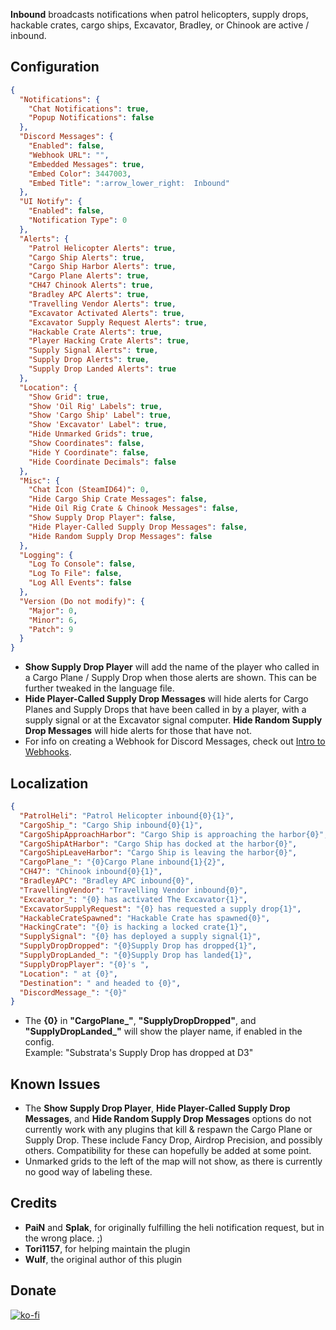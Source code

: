 **Inbound** broadcasts notifications when patrol helicopters, supply drops, hackable crates, cargo ships, Excavator, Bradley, or Chinook are active / inbound.

## Configuration

```json
{
  "Notifications": {
    "Chat Notifications": true,
    "Popup Notifications": false
  },
  "Discord Messages": {
    "Enabled": false,
    "Webhook URL": "",
    "Embedded Messages": true,
    "Embed Color": 3447003,
    "Embed Title": ":arrow_lower_right:  Inbound"
  },
  "UI Notify": {
    "Enabled": false,
    "Notification Type": 0
  },
  "Alerts": {
    "Patrol Helicopter Alerts": true,
    "Cargo Ship Alerts": true,
    "Cargo Ship Harbor Alerts": true,
    "Cargo Plane Alerts": true,
    "CH47 Chinook Alerts": true,
    "Bradley APC Alerts": true,
    "Travelling Vendor Alerts": true,
    "Excavator Activated Alerts": true,
    "Excavator Supply Request Alerts": true,
    "Hackable Crate Alerts": true,
    "Player Hacking Crate Alerts": true,
    "Supply Signal Alerts": true,
    "Supply Drop Alerts": true,
    "Supply Drop Landed Alerts": true
  },
  "Location": {
    "Show Grid": true,
    "Show 'Oil Rig' Labels": true,
    "Show 'Cargo Ship' Label": true,
    "Show 'Excavator' Label": true,
    "Hide Unmarked Grids": true,
    "Show Coordinates": false,
    "Hide Y Coordinate": false,
    "Hide Coordinate Decimals": false
  },
  "Misc": {
    "Chat Icon (SteamID64)": 0,
    "Hide Cargo Ship Crate Messages": false,
    "Hide Oil Rig Crate & Chinook Messages": false,
    "Show Supply Drop Player": false,
    "Hide Player-Called Supply Drop Messages": false,
    "Hide Random Supply Drop Messages": false
  },
  "Logging": {
    "Log To Console": false,
    "Log To File": false,
    "Log All Events": false
  },
  "Version (Do not modify)": {
    "Major": 0,
    "Minor": 6,
    "Patch": 9
  }
}
```

- **Show Supply Drop Player** will add the name of the player who called in a Cargo Plane / Supply Drop when those alerts are shown. This can be further tweaked in the language file.
- **Hide Player-Called Supply Drop Messages** will hide alerts for Cargo Planes and Supply Drops that have been called in by a player, with a supply signal or at the Excavator signal computer. **Hide Random Supply Drop Messages** will hide alerts for those that have not.
- For info on creating a Webhook for Discord Messages, check out [Intro to Webhooks](https://support.discord.com/hc/en-us/articles/228383668-Intro-to-Webhooks).

## Localization

```json
{
  "PatrolHeli": "Patrol Helicopter inbound{0}{1}",
  "CargoShip_": "Cargo Ship inbound{0}{1}",
  "CargoShipApproachHarbor": "Cargo Ship is approaching the harbor{0}",
  "CargoShipAtHarbor": "Cargo Ship has docked at the harbor{0}",
  "CargoShipLeaveHarbor": "Cargo Ship is leaving the harbor{0}",
  "CargoPlane_": "{0}Cargo Plane inbound{1}{2}",
  "CH47": "Chinook inbound{0}{1}",
  "BradleyAPC": "Bradley APC inbound{0}",
  "TravellingVendor": "Travelling Vendor inbound{0}",
  "Excavator_": "{0} has activated The Excavator{1}",
  "ExcavatorSupplyRequest": "{0} has requested a supply drop{1}",
  "HackableCrateSpawned": "Hackable Crate has spawned{0}",
  "HackingCrate": "{0} is hacking a locked crate{1}",
  "SupplySignal": "{0} has deployed a supply signal{1}",
  "SupplyDropDropped": "{0}Supply Drop has dropped{1}",
  "SupplyDropLanded_": "{0}Supply Drop has landed{1}",
  "SupplyDropPlayer": "{0}'s ",
  "Location": " at {0}",
  "Destination": " and headed to {0}",
  "DiscordMessage_": "{0}"
}
```

- The **{0}** in **"CargoPlane_"**, **"SupplyDropDropped"**, and **"SupplyDropLanded_"** will show the player name, if enabled in the config.<br />Example: "Substrata's Supply Drop has dropped at D3"

## Known Issues

- The **Show Supply Drop Player**, **Hide Player-Called Supply Drop Messages**, and **Hide Random Supply Drop Messages** options do not currently work with any plugins that kill & respawn the Cargo Plane or Supply Drop. These include Fancy Drop, Airdrop Precision, and possibly others. Compatibility for these can hopefully be added at some point.
- Unmarked grids to the left of the map will not show, as there is currently no good way of labeling these.

## Credits

- **PaiN** and **Splak**, for originally fulfilling the heli notification request, but in the wrong place. ;)
- **Tori1157**, for helping maintain the plugin
- **Wulf**, the original author of this plugin

## Donate

[![ko-fi](https://ko-fi.com/img/githubbutton_sm.svg)](https://ko-fi.com/F1F8826WW)
